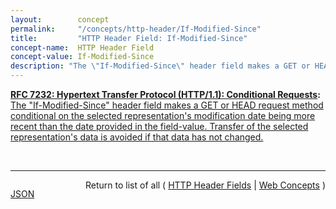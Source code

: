 ```yaml
---
layout:        concept
permalink:     "/concepts/http-header/If-Modified-Since"
title:         "HTTP Header Field: If-Modified-Since"
concept-name:  HTTP Header Field
concept-value: If-Modified-Since
description: "The \"If-Modified-Since\" header field makes a GET or HEAD request method conditional on the selected representation's modification date being more recent than the date provided in the field-value. Transfer of the selected representation's data is avoided if that data has not changed."
---
```


**[RFC 7232: Hypertext Transfer Protocol (HTTP/1.1): Conditional Requests](/specs/IETF/RFC/7232 "The Hypertext Transfer Protocol (HTTP) is an application-level protocol for distributed, collaborative, hypertext information systems. This document defines HTTP/1.1 conditional requests, including metadata header fields for indicating state changes, request header fields for making preconditions on such state, and rules for constructing the responses to a conditional request when one or more preconditions evaluate to false."):** [The "If-Modified-Since" header field makes a GET or HEAD request method conditional on the selected representation's modification date being more recent than the date provided in the field-value. Transfer of the selected representation's data is avoided if that data has not changed.](http://tools.ietf.org/html/rfc7232#section-3.3 "Read documentation for HTTP Header Field &#34;If-Modified-Since&#34;")

<br/>
<hr/>

<p style="float : left"><a href="./If-Modified-Since.json" title="JSON representing this particular Web Concept value">JSON</a></p>
<p style="text-align: right">Return to list of all ( <a href="../http-headers">HTTP Header Fields</a> | <a href="../">Web Concepts</a> )</p>
